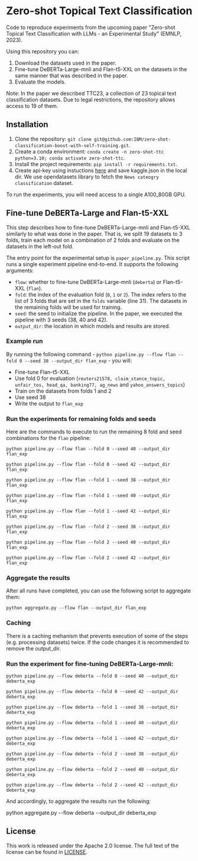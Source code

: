 # Zero-shot Topical Text Classification
Code to reproduce experiments from the upcoming paper "Zero-shot Topical Text Classification with LLMs - an Experimental Study" (EMNLP, 2023).

Using this repository you can:

1. Download the datasets used in the paper.
2. Fine-tune DeBERTa-Large-mnli and Flan-t5-XXL on the datasets in the same manner that was described in the paper.
3. Evaluate the models.

Note: In the paper we described TTC23, a collection of 23 topical text classification datasets. Due to legal restrictions, the repository allows access to 19 of them.

## Installation

1. Clone the repository: `git clone git@github.com:IBM/zero-shot-classification-boost-with-self-training.git`.
2. Create a conda environment: `conda create -n zero-shot-ttc python=3.10; conda activate zero-shot-ttc`.
3. Install the project requirements: `pip install -r requirements.txt`.
4. Create api-key using instuctions [here](https://christianjmills.com/posts/kaggle-obtain-api-key-tutorial/) and save kaggle.json in the local dir. We use opendatasets library to fetch the `News cateogry classification` dataset.

To run the experiments, you will need access to a single A100_80GB GPU.

## Fine-tune DeBERTa-Large and Flan-t5-XXL

This step describes how to fine-tune DeBERTa-Large-mnli and Flan-t5-XXL similarly to what was done in the paper. That is, we split 19 datasets to 3 folds, train each model on a combination of 2 folds and evaluate on the datasets in the left-out fold.

The entry point for the experimental setup is `paper_pipeline.py`. This script runs a single experiment pipeline end-to-end. It supports the following arguments:

* `flow`: whether to fine-tune DeBERTa-Large-mnli (`deberta`) or Flan-t5-XXL (`flan`).
* `fold`: the index of the evaluation fold (`0`, `1` or `2`). The index refers to the list of 3 folds that are set in the `folds` variable (line 31). The datasets in the remaining folds will be used for training.
* `seed`: the seed to initialize the pipeline. In the paper, we executed the pipeline with 3 seeds (38, 40 and 42).
* `output_dir`: the location in which models and results are stored.

### Example run

By running the following command - `python pipeline.py --flow flan --fold 0 --seed 38 --output_dir flan_exp` - you will:

* Fine-tune Flan-t5-XXL
* Use fold 0 for evaluation (`reuters21578,
    claim_stance_topic,  unfair_tos, head_qa, banking77, ag_news` and `yahoo_answers_topics`) 
* Train on the datasets from folds 1 and 2
* Use seed 38
* Write the output to `flan_exp`

### Run the experiments for remaining folds and seeds

Here are the commands to execute to run the remaining 8 fold and seed combinations for the `flan` pipeline:

`python pipeline.py --flow flan --fold 0 --seed 40 --output_dir flan_exp`

`python pipeline.py --flow flan --fold 0 --seed 42 --output_dir flan_exp`

`python pipeline.py --flow flan --fold 1 --seed 38 --output_dir flan_exp`

`python pipeline.py --flow flan --fold 1 --seed 40 --output_dir flan_exp`

`python pipeline.py --flow flan --fold 1 --seed 42 --output_dir flan_exp`

`python pipeline.py --flow flan --fold 2 --seed 38 --output_dir flan_exp`

`python pipeline.py --flow flan --fold 2 --seed 40 --output_dir flan_exp`

`python pipeline.py --flow flan --fold 2 --seed 42 --output_dir flan_exp`

### Aggregate the results

After all runs have completed, you can use the following script to aggregate them:

`python aggregate.py --flow flan --output_dir flan_exp`

### Caching

There is a caching mehanism that prevents execution of some of the steps (e.g. processing datasets) twice. If the code changes it is recommended to remove the output_dir.

### Run the experiment for fine-tuning DeBERTa-Large-mnli:

`python pipeline.py --flow deberta --fold 0 --seed 40 --output_dir deberta_exp`

`python pipeline.py --flow deberta --fold 0 --seed 42 --output_dir deberta_exp`

`python pipeline.py --flow deberta --fold 1 --seed 38 --output_dir deberta_exp`

`python pipeline.py --flow deberta --fold 1 --seed 40 --output_dir deberta_exp`

`python pipeline.py --flow deberta --fold 1 --seed 42 --output_dir deberta_exp`

`python pipeline.py --flow deberta --fold 2 --seed 38 --output_dir deberta_exp`

`python pipeline.py --flow deberta --fold 2 --seed 40 --output_dir deberta_exp`

`python pipeline.py --flow deberta --fold 2 --seed 42 --output_dir deberta_exp`

And accordingly, to aggregate the results run the following:

python aggregate.py --flow deberta --output_dir deberta_exp

## License

This work is released under the Apache 2.0 license. The full text of the license can be found in [LICENSE](LICENSE).


